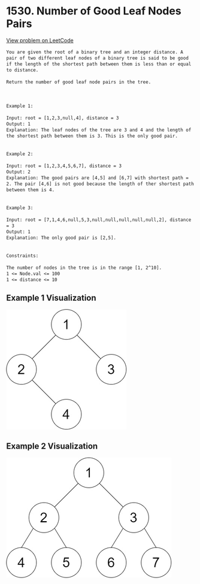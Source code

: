 # 1530. Number of Good Leaf Nodes Pairs

[View problem on LeetCode](https://leetcode.com/problems/number-of-good-leaf-nodes-pairs/)

```
You are given the root of a binary tree and an integer distance. A pair of two different leaf nodes of a binary tree is said to be good if the length of the shortest path between them is less than or equal to distance.

Return the number of good leaf node pairs in the tree.



Example 1:

Input: root = [1,2,3,null,4], distance = 3
Output: 1
Explanation: The leaf nodes of the tree are 3 and 4 and the length of the shortest path between them is 3. This is the only good pair.


Example 2:

Input: root = [1,2,3,4,5,6,7], distance = 3
Output: 2
Explanation: The good pairs are [4,5] and [6,7] with shortest path = 2. The pair [4,6] is not good because the length of ther shortest path between them is 4.


Example 3:

Input: root = [7,1,4,6,null,5,3,null,null,null,null,null,2], distance = 3
Output: 1
Explanation: The only good pair is [2,5].


Constraints:

The number of nodes in the tree is in the range [1, 2^10].
1 <= Node.val <= 100
1 <= distance <= 10
```

## Example 1 Visualization

![Example 1](image.png)

## Example 2 Visualization

![Example 2](image-1.png)
